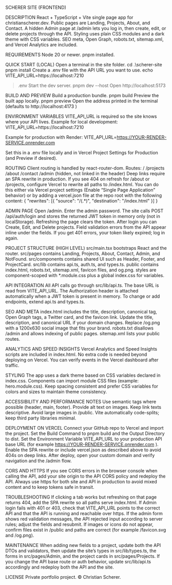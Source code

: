 SCHERER SITE (FRONTEND)

DESCRIPTION
React + TypeScript + Vite single page app for christianscherer.dev. Public pages are Landing, Projects, About, and Contact. A hidden Admin page at /admin lets you log in, then create, edit, or delete projects through the API. Styling uses plain CSS modules and a dark theme with CSS variables. SEO meta, Open Graph, robots.txt, sitemap.xml, and Vercel Analytics are included.

REQUIREMENTS
Node 20 or newer.
pnpm installed.

QUICK START (LOCAL)
Open a terminal in the site folder.
cd .\scherer-site
pnpm install
Create a .env file with the API URL you want to use.
echo VITE_API_URL=https://localhost:7210

> .env
> Start the dev server.
> pnpm dev --host
> Open http://localhost:5173

BUILD AND PREVIEW
Build a production bundle.
pnpm build
Preview the built app locally.
pnpm preview
Open the address printed in the terminal (defaults to http://localhost:4173
)

ENVIRONMENT VARIABLES
VITE_API_URL is required so the site knows where your API lives.
Example for local development:
VITE_API_URL=https://localhost:7210

Example for production with Render:
VITE_API_URL=https://YOUR-RENDER-SERVICE.onrender.com

Set this in a .env file locally and in Vercel Project Settings for Production (and Preview if desired).

ROUTING
Client routing is handled by react-router-dom.
Routes:
/
/projects
/about
/contact
/admin (hidden, not linked in the header)
Deep links require an SPA rewrite in production. If you see 404 on refresh for /about or /projects, configure Vercel to rewrite all paths to /index.html. You can do this either via Vercel project settings (Enable “Single Page Application” behavior) or by adding a vercel.json file at the repo root with the following content:
{
"rewrites": [{ "source": "/(.*)", "destination": "/index.html" }]
}

ADMIN PAGE
Open /admin.
Enter the admin password. The site calls POST /api/auth/login and stores the returned JWT token in memory only (not in localStorage). Refreshing the page clears the token.
After login you can Create, Edit, and Delete projects. Field validation errors from the API appear inline under the fields. If you get 401 errors, your token likely expired; log in again.

PROJECT STRUCTURE (HIGH LEVEL)
src/main.tsx bootstraps React and the router.
src/pages contains Landing, Projects, About, Contact, Admin, and NotFound.
src/components contains shared UI such as Header, Footer, and ProjectCard.
src/lib contains api.ts, auth.ts, and types.ts.
public contains index.html, robots.txt, sitemap.xml, favicon files, and og.png.
styles are component-scoped with \*.module.css plus a global index.css for variables.

API INTEGRATION
All API calls go through src/lib/api.ts. The base URL is read from VITE_API_URL. The Authorization header is attached automatically when a JWT token is present in memory. To change or add endpoints, extend api.ts and types.ts.

SEO AND META
index.html includes the title, description, canonical tag, Open Graph tags, a Twitter card, and the favicon link. Update the title, description, and canonical URL if your domain changes. Replace /og.png with a 1200x630 social image that fits your brand. robots.txt disallows /admin and allows indexing of public pages. sitemap.xml lists your public routes.

ANALYTICS AND SPEED INSIGHTS
Vercel Analytics and Speed Insights scripts are included in index.html. No extra code is needed beyond deploying on Vercel. You can verify events in the Vercel dashboard after traffic.

STYLING
The app uses a dark theme based on CSS variables declared in index.css. Components can import module CSS files (example: hero.module.css). Keep spacing consistent and prefer CSS variables for colors and sizes to maintain theme consistency.

ACCESSIBILITY AND PERFORMANCE NOTES
Use semantic tags where possible (header, main, footer). Provide alt text on images. Keep link texts descriptive. Avoid large images in /public. Vite automatically code-splits; keep third party libraries minimal.

DEPLOYMENT ON VERCEL
Connect your GitHub repo to Vercel and import the project. Set the Build Command to pnpm build and the Output Directory to dist. Set the Environment Variable VITE_API_URL to your production API base URL (for example https://YOUR-RENDER-SERVICE.onrender.com
). Enable the SPA rewrite or include vercel.json as described above to avoid 404s on deep links. After deploy, open your custom domain and verify navigation and the /admin flow.

CORS AND HTTPS
If you see CORS errors in the browser console when calling the API, add your site origin to the API CORS policy and redeploy the API. Always use https for both site and API in production to avoid mixed content and to keep tokens safe in transit.

TROUBLESHOOTING
If clicking a tab works but refreshing on that page returns 404, add the SPA rewrite so all paths serve index.html. If Admin login fails with 401 or 403, check that VITE_API_URL points to the correct API and that the API is running and reachable over https. If the admin form shows red validation messages, the API rejected input according to server rules; adjust the fields and resubmit. If images or icons do not appear, confirm files exist in /public and paths are correct (for example /favicon.svg and /og.png).

MAINTENANCE
When adding new fields to a project, update both the API DTOs and validators, then update the site’s types in src/lib/types.ts, the forms in src/pages/Admin, and the project cards in src/pages/Projects. If you change the API base route or auth behavior, update src/lib/api.ts accordingly and redeploy both the API and the site.

LICENSE
Private portfolio project. © Christian Scherer.

